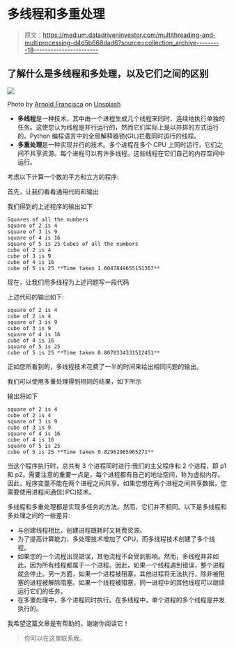 # 多线程和多重处理

> 原文：<https://medium.datadriveninvestor.com/multithreading-and-multiprocessing-d4d5b668dad6?source=collection_archive---------18----------------------->

## 了解什么是多线程和多处理，以及它们之间的区别

![](img/1de782b00cebfb265b36a1e219e5c82b.png)

Photo by [Arnold Francisca](https://unsplash.com/@clark_fransa?utm_source=medium&utm_medium=referral) on [Unsplash](https://unsplash.com?utm_source=medium&utm_medium=referral)

*   **多线程**是一种技术，其中由一个进程生成几个线程来同时、连续地执行单独的任务。这使您认为线程是并行运行的，然而它们实际上是以并排的方式运行的。Python 编程语言中的全局解释器锁(GIL)拦截同时运行的线程。
*   **多重处理**是一种实现并行的技术。多个进程在多个 CPU 上同时运行，它们之间不共享资源。每个进程可以有许多线程。这些线程在它们自己的内存空间中运行。

考虑以下计算一个数的平方和立方的程序:

首先，让我们看看通用代码和输出

我们得到的上述程序的输出如下

```
Squares of all the numbers 
square of 2 is 4 
square of 3 is 9 
square of 4 is 16 
square of 5 is 25 Cubes of all the numbers 
cube of 2 is 4 
cube of 3 is 9 
cube of 4 is 16 
cube of 5 is 25 **Time taken 1.6047849655151367**
```

现在，让我们用多线程为上述问题写一段代码

上述代码的输出如下:

```
square of 2 is 4 
cube of 2 is 4 
square of 3 is 9 
cube of 3 is 9 
square of 4 is 16 
cube of 4 is 16 
square of 5 is 25 
cube of 5 is 25 **Time taken 0.8078334331512451**
```

正如您所看到的，多线程技术花费了一半的时间来给出相同问题的输出。

我们可以使用多重处理得到相同的结果，如下所示

输出将如下

```
square of 2 is 4 
cube of 2 is 4 
square of 3 is 9 
cube of 3 is 9 
square of 4 is 16 
cube of 4 is 16 
square of 5 is 25 
cube of 5 is 25 **Time taken 0.82962965965271**
```

当这个程序执行时，总共有 3 个进程同时进行:我们的主父程序和 2 个进程，即 p1 和 p2。需要注意的重要一点是，每个进程都有自己的地址空间，称为虚拟内存。因此，程序变量不能在两个进程之间共享。如果您想在两个进程之间共享数据，您需要使用进程间通信(IPC)技术。

多线程和多重处理都是实现多任务的方法。然而，它们并不相同。以下是多线程和多处理之间的一些差异:

*   与创建线程相比，创建进程既耗时又耗费资源。
*   为了提高计算能力，多处理技术增加了 CPU，而多线程技术创建了多个线程。
*   如果您的一个流程出现错误，其他流程不会受到影响。然而，多线程并非如此，因为所有线程都属于一个进程。因此，如果一个线程遇到错误，整个进程就会停止。另一方面，如果一个进程被阻塞，其他进程将无法执行，除非被阻塞的进程被解除阻塞。如果一个线程被阻塞，同一进程中的其他线程可以继续运行它们的任务。
*   在多重处理中，多个进程同时执行。在多线程中，单个进程的多个线程是并发执行的。

我希望这篇文章是有帮助的。谢谢你阅读它！

> 你可以在这里联系我。